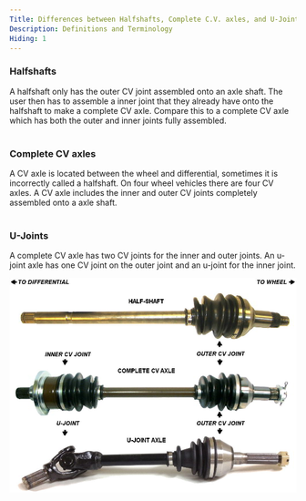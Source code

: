 ```yaml
---
Title: Differences between Halfshafts, Complete C.V. axles, and U-Joints
Description: Definitions and Terminology
Hiding: 1
---
```


### Halfshafts
A halfshaft only has the outer CV joint assembled onto an axle shaft. The user then has to assemble a inner joint that they already have onto the halfshaft to make a complete CV axle. Compare this to a complete CV axle which has both the outer and inner joints fully assembled.<br><br>
            
### Complete CV axles
A CV axle is located between the wheel and differential, sometimes it is incorrectly called a halfshaft. On four wheel vehicles there are four CV axles. A CV axle includes the inner and outer CV joints completely assembled onto a axle shaft.<br><br>
            
### U-Joints
A complete CV axle has two CV joints for the inner and outer joints. An u-joint axle has one CV joint on the outer joint and an u-joint for the inner joint.

<div class="img-container">
	<img class="img-fluid img-rounded img-thumb" src="img/diagrams/axle_types.jpg">
	<span class="caption"></span>
</div>
